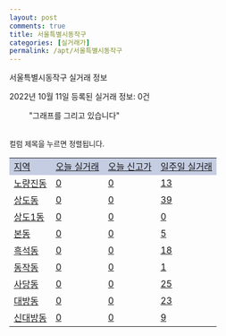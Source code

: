 ```yaml
---
layout: post
comments: true
title: 서울특별시동작구
categories: [실거래가]
permalink: /apt/서울특별시동작구
---
```


서울특별시동작구 실거래 정보

2022년 10월 11일 등록된 실거래 정보: 0건

<!--<script async src="https://pagead2.googlesyndication.com/pagead/js/adsbygoogle.js?client=ca-pub-3485438051770037"
 crossorigin="anonymous"></script>-->

<script type="text/javascript">
  google.charts.load('current', {'packages':['corechart']});
  google.charts.setOnLoadCallback(drawChart);

  function drawChart() {
    var data = google.visualization.arrayToDataTable([['거래일', '매매', '전월세', '전매'], ['21-01', 3, 7, 0], ['21-02', 0, 1, 0], ['21-03', 1, 7, 0], ['21-04', 0, 1, 0], ['21-05', 2, 0, 0], ['21-06', 1, 5, 0], ['21-07', 1, 41, 0], ['21-08', 73, 194, 0], ['21-09', 0, 10, 0], ['21-10', 52, 240, 0], ['21-11', 47, 388, 0], ['21-12', 40, 617, 1], ['22-01', 31, 474, 1], ['22-02', 32, 576, 0], ['22-03', 44, 508, 0], ['22-04', 72, 566, 0], ['22-05', 68, 538, 0], ['22-06', 58, 495, 0], ['22-07', 13, 568, 0], ['22-08', 24, 476, 0], ['22-09', 12, 442, 0], ['22-10', 3, 79, 0]]);

    var options = {
      title: '최근 1년간 유형별 거래량 추이',
      legend: { position: 'bottom' }
    };

    setTimeout(function() {
        var chart = new google.visualization.LineChart(document.getElementById('columnchart_material'));
        chart.draw(data, (options));
        document.getElementById('loading').style.display = 'none';
        var dayLabel = (new Date()).getDay();
        if (dayLabel < 2) {
            sorttable.innerSortFunction.apply(document.getElementById('week'), []);
            sorttable.innerSortFunction.apply(document.getElementById('week'), []);        
        }
        else {
            sorttable.innerSortFunction.apply(document.getElementById('today'), []);
            sorttable.innerSortFunction.apply(document.getElementById('today'), []);
        }
    }, 200);

  }
</script>

<div id="loading" style="z-index:20; display: block; margin-left: 35px">"그래프를 그리고 있습니다"</div>
<div id="columnchart_material" style="width: 95%; margin-left: -35px; display: block"></div>
<!--<div style="width: 95%; margin-left: -35px; display: block">
      <script async src="https://pagead2.googlesyndication.com/pagead/js/adsbygoogle.js?client=ca-pub-3485438051770037"
          crossorigin="anonymous"></script>
      <ins class="adsbygoogle"
          style="display:block"
          data-ad-format="fluid"
          data-ad-layout-key="-fb+5w+4e-db+86"
          data-ad-client="ca-pub-3485438051770037"
          data-ad-slot="1827090281"></ins>
      <script>
          (adsbygoogle = window.adsbygoogle || []).push({});
      </script>
</div>-->
<br>

<font size='small' style='font-size: small;'>컬럼 제목을 누르면 정렬됩니다.</font>
<table class="sortable">
  <tr style='background-color: rgba(114, 132, 186,0.4);'>
    <td id="region"><a href="#">지역</a></td>
    <td id="today"><a href="#">오늘 실거래</a></td>
    <td id="today_new"><a href="#">오늘 신고가</a></td>
    <td id="week"><a href="#">일주일 실거래</a></td>
  </tr>

  
  <tr class="item">
    <td><a href="서울특별시동작구노량진동">노량진동</a></td>
    <td><a href="서울특별시동작구노량진동">0</a></td>
    <td><a href="서울특별시동작구노량진동">0</a></td>
    <td><a href="서울특별시동작구노량진동">13</a></td>
  </tr>
    

  <tr class="item">
    <td><a href="서울특별시동작구상도동">상도동</a></td>
    <td><a href="서울특별시동작구상도동">0</a></td>
    <td><a href="서울특별시동작구상도동">0</a></td>
    <td><a href="서울특별시동작구상도동">39</a></td>
  </tr>
    

  <tr class="item">
    <td><a href="서울특별시동작구상도1동">상도1동</a></td>
    <td><a href="서울특별시동작구상도1동">0</a></td>
    <td><a href="서울특별시동작구상도1동">0</a></td>
    <td><a href="서울특별시동작구상도1동">0</a></td>
  </tr>
    

  <tr class="item">
    <td><a href="서울특별시동작구본동">본동</a></td>
    <td><a href="서울특별시동작구본동">0</a></td>
    <td><a href="서울특별시동작구본동">0</a></td>
    <td><a href="서울특별시동작구본동">5</a></td>
  </tr>
    

  <tr class="item">
    <td><a href="서울특별시동작구흑석동">흑석동</a></td>
    <td><a href="서울특별시동작구흑석동">0</a></td>
    <td><a href="서울특별시동작구흑석동">0</a></td>
    <td><a href="서울특별시동작구흑석동">18</a></td>
  </tr>
    

  <tr class="item">
    <td><a href="서울특별시동작구동작동">동작동</a></td>
    <td><a href="서울특별시동작구동작동">0</a></td>
    <td><a href="서울특별시동작구동작동">0</a></td>
    <td><a href="서울특별시동작구동작동">1</a></td>
  </tr>
    

  <tr class="item">
    <td><a href="서울특별시동작구사당동">사당동</a></td>
    <td><a href="서울특별시동작구사당동">0</a></td>
    <td><a href="서울특별시동작구사당동">0</a></td>
    <td><a href="서울특별시동작구사당동">25</a></td>
  </tr>
    

  <tr class="item">
    <td><a href="서울특별시동작구대방동">대방동</a></td>
    <td><a href="서울특별시동작구대방동">0</a></td>
    <td><a href="서울특별시동작구대방동">0</a></td>
    <td><a href="서울특별시동작구대방동">23</a></td>
  </tr>
    

  <tr class="item">
    <td><a href="서울특별시동작구신대방동">신대방동</a></td>
    <td><a href="서울특별시동작구신대방동">0</a></td>
    <td><a href="서울특별시동작구신대방동">0</a></td>
    <td><a href="서울특별시동작구신대방동">9</a></td>
  </tr>
    


</table>


    